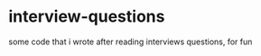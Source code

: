 interview-questions
===================

some code that i wrote after reading interviews questions, for fun
